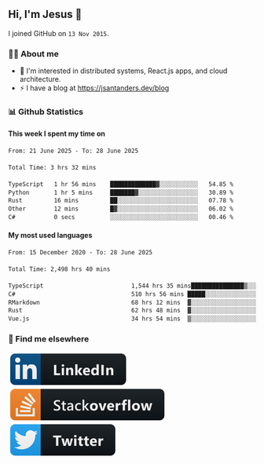 ## Hi, I'm Jesus 👋

I joined GitHub on `13 Nov 2015`.

<!-- Talking about you -->

### 👨‍💻 About me

- 👦 I'm interested in distributed systems, React.js apps, and cloud architecture.
- ⚡️ I have a blog at <https://jsantanders.dev/blog>

### 📊 Github Statistics

#### This week I spent my time on

<!--START_SECTION:weekly-->

```txt
From: 21 June 2025 - To: 28 June 2025

Total Time: 3 hrs 32 mins

TypeScript   1 hr 56 mins    █████████████▓░░░░░░░░░░░   54.85 %
Python       1 hr 5 mins     ███████▓░░░░░░░░░░░░░░░░░   30.89 %
Rust         16 mins         ██░░░░░░░░░░░░░░░░░░░░░░░   07.78 %
Other        12 mins         █▓░░░░░░░░░░░░░░░░░░░░░░░   06.02 %
C#           0 secs          ░░░░░░░░░░░░░░░░░░░░░░░░░   00.46 %
```

<!--END_SECTION:weekly-->

#### My most used languages

<!--START_SECTION:alltime-->

```txt
From: 15 December 2020 - To: 28 June 2025

Total Time: 2,498 hrs 40 mins

TypeScript                         1,544 hrs 35 mins███████████████▒░░░░░░░░░   61.82 %
C#                                 510 hrs 56 mins █████░░░░░░░░░░░░░░░░░░░░   20.45 %
RMarkdown                          68 hrs 12 mins  ▓░░░░░░░░░░░░░░░░░░░░░░░░   02.73 %
Rust                               62 hrs 48 mins  ▓░░░░░░░░░░░░░░░░░░░░░░░░   02.51 %
Vue.js                             34 hrs 54 mins  ▒░░░░░░░░░░░░░░░░░░░░░░░░   01.40 %
```

<!--END_SECTION:alltime-->

### 📢 Find me elsewhere

<p>
  <a target="_blank" href="https://linkedin.com/in/jsantanders">
    <img src="https://github.com/jsantanders/jsantanders/blob/master/img/linkedin.svg" alt="LinkedIn" style="vertical-align:top; margin:4px">
  </a>
  
  <a target="_blank" href="https://stackoverflow.com/users/7318331/jesus-santander">
    <img src="https://github.com/jsantanders/jsantanders/blob/master/img/stackoverflow.svg" alt="StackOverflow" style="vertical-align:top; margin:4px">
  </a>
  
  <a target="_blank" href="http://twitter.com/jsantanders">
    <img src="https://github.com/jsantanders/jsantanders/blob/master/img/twitter.svg" alt="Twitter" style="vertical-align:top; margin:4px">
  </a>
</p>
